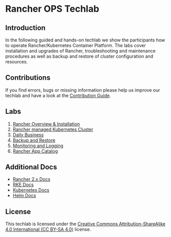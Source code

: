 # Rancher OPS Techlab

## Introduction

In the following guided and hands-on techlab we show the participants how to operate Rancher/Kubernetes Container Platform. The labs cover installation and upgrades of Rancher, troubleshooting and maintenance procedures as well as backup and restore of cluster configuration and resources.

## Contributions

If you find errors, bugs or missing information please help us improve our techlab and have a look at the [Contribution Guide](CONTRIBUTING.md).

## Labs

1. [Rancher Overview & Installation](labs/10_rancher.md)
2. [Rancher managed Kubernetes Cluster](labs/20_cluster.md)
3. [Daily Business](labs/30_dailybusiness.md)
4. [Backup and Restore](labs/40_backuprestore.md)
5. [Monitoring and Logging](labs/50_monitoringlogging.md)
6. [Rancher App Catalog](labs/60_appcatalog.md)

## Additional Docs

* [Rancher 2.x Docs](https://rancher.com/docs/rancher/v2.x/en/)
* [RKE Docs](https://rancher.com/docs/rke/latest/en/)
* [Kubernetes Docs](https://kubernetes.io/docs/home/?path=users&persona=app-developer&level=foundational)
* [Helm Docs](https://docs.helm.sh/)

## License

This techlab is licensed under the [Creative Commons Attribution-ShareAlike 4.0 International (CC BY-SA 4.0)](LICENSE) license.